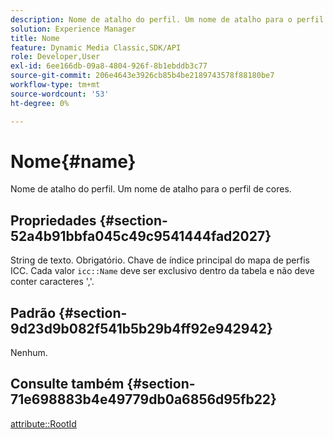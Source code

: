 ```yaml
---
description: Nome de atalho do perfil. Um nome de atalho para o perfil de cores.
solution: Experience Manager
title: Nome
feature: Dynamic Media Classic,SDK/API
role: Developer,User
exl-id: 6ee166db-09a8-4804-926f-8b1ebddb3c77
source-git-commit: 206e4643e3926cb85b4be2189743578f88180be7
workflow-type: tm+mt
source-wordcount: '53'
ht-degree: 0%

---
```


# Nome{#name}

Nome de atalho do perfil. Um nome de atalho para o perfil de cores.

## Propriedades {#section-52a4b91bbfa045c49c9541444fad2027}

String de texto. Obrigatório. Chave de índice principal do mapa de perfis ICC. Cada valor `icc::Name` deve ser exclusivo dentro da tabela e não deve conter caracteres &#39;,&#39;.

## Padrão {#section-9d23d9b082f541b5b29b4ff92e942942}

Nenhum.

## Consulte também {#section-71e698883b4e49779db0a6856d95fb22}

[attribute::RootId](../../../../../ir-api/material-cat/image-rendering-api-ref/c-ir-material-catalog/c-ir-attributes-reference/r-ir-rootid.md#reference-54b42b7125824be593378c1accb70d5a)
